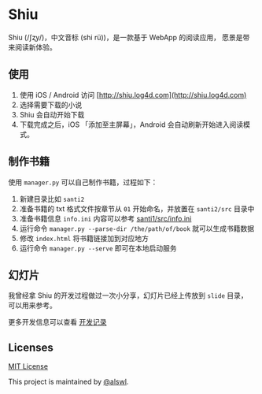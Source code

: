 # Shiu #

Shiu (/ʃʐy/)，中文音标 (shi rü))，是一款基于 WebApp 的阅读应用，
愿景是带来阅读新体验。

## 使用 ##

1. 使用 iOS / Android 访问 [http://shiu.log4d.com](http://shiu.log4d.com)
1. 选择需要下载的小说
1. Shiu 会自动开始下载
1. 下载完成之后，iOS 「添加至主屏幕」，Android 会自动刷新开始进入阅读模式。

## 制作书籍 ##

使用 `manager.py` 可以自己制作书籍，过程如下：

1. 新建目录比如 `santi2`
1. 准备书籍的 txt 格式文件按章节从 `01` 开始命名，并放置在 `santi2/src` 目录中
1. 准备书籍信息 `info.ini` 内容可以参考
[santi1/src/info.ini](https://github.com/alswl/shiu/blob/master/santi1/src/info.ini)
1. 运行命令 `manager.py --parse-dir /the/path/of/book` 就可以生成书籍数据
1. 修改 `index.html` 将书籍链接加到对应地方
1. 运行命令 `manager.py --serve` 即可在本地启动服务

## 幻灯片 ##

我曾经拿 Shiu 的开发过程做过一次小分享，幻灯片已经上传放到 `slide` 目录，
可以用来参考。

更多开发信息可以查看 [开发记录](https://github.com/alswl/shiu/blob/master/shiu_dev.asciidoc)

## Licenses ##

[MIT License](http://www.opensource.org/licenses/MIT)

This project is maintained by [@alswl](http://log4d.com).
